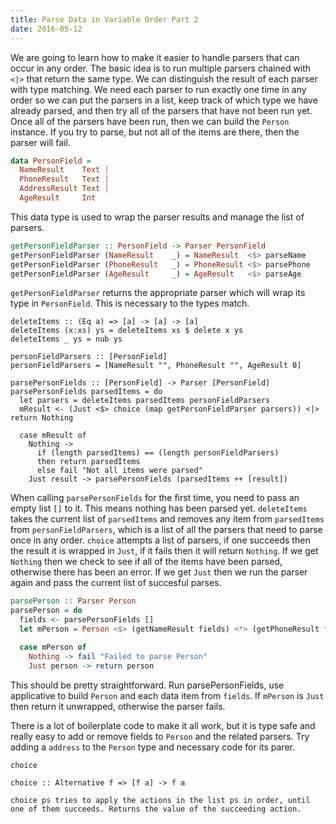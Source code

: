 ```yaml
---
title: Parse Data in Variable Order Part 2
date: 2016-05-12
---
```


We are going to learn how to make it easier to handle parsers that can occur in any order. The basic idea is to run multiple parsers chained with `<|>` that return the same type. We can distinguish the result of each parser with type matching. We need each parser to run exactly one time in any order so we can put the parsers in a list, keep track of which type we have already parsed, and then try all of the parsers that have not been run yet. Once all of the parsers have been run, then we can build the `Person` instance. If you try to parse, but not all of the items are there, then the parser will fail.


```haskell
data PersonField =
  NameResult    Text |
  PhoneResult   Text |
  AddressResult Text |
  AgeResult     Int
```

This data type is used to wrap the parser results and manage the list of parsers.


```haskell
getPersonFieldParser :: PersonField -> Parser PersonField
getPersonFieldParser (NameResult    _) = NameResult  <$> parseName
getPersonFieldParser (PhoneResult   _) = PhoneResult <$> parsePhone
getPersonFieldParser (AgeResult     _) = AgeResult   <$> parseAge
```

`getPersonFieldParser` returns the appropriate parser which will wrap its type in `PersonField`. This is necessary to the types match.


```
deleteItems :: (Eq a) => [a] -> [a] -> [a]
deleteItems (x:xs) ys = deleteItems xs $ delete x ys
deleteItems _ ys = nub ys

personFieldParsers :: [PersonField]
personFieldParsers = [NameResult "", PhoneResult "", AgeResult 0]

parsePersonFields :: [PersonField] -> Parser [PersonField]
parsePersonFields parsedItems = do
  let parsers = deleteItems parsedItems personFieldParsers
  mResult <- (Just <$> choice (map getPersonFieldParser parsers)) <|> return Nothing

  case mResult of
    Nothing ->
      if (length parsedItems) == (length personFieldParsers)
      then return parsedItems
      else fail "Not all items were parsed"
    Just result -> parsePersonFields (parsedItems ++ [result])
```

When calling `parsePersonFields` for the first time, you need to pass an empty list `[]` to it. This means nothing has been parsed yet. `deleteItems` takes the current list of `parsedItems` and removes any item from `parsedItems` from `personFieldParsers`, which is a list of all the parsers that need to parse once in any order. `choice` attempts a list of parsers, if one succeeds then the result it is wrapped in `Just`, if it fails then it will return `Nothing`. If we get `Nothing` then we check to see if all of the items have been parsed, otherwise there has been an error. If we get `Just` then we run the parser again and pass the current list of succesful parses.

```haskell
parsePerson :: Parser Person
parsePerson = do
  fields <- parsePersonFields []
  let mPerson = Person <$> (getNameResult fields) <*> (getPhoneResult fields) <*> (getAgeResult fields)

  case mPerson of
    Nothing -> fail "Failed to parse Person"
    Just person -> return person
```

This should be pretty straightforward. Run parsePersonFields, use applicative to build `Person` and each data item from `fields`. If `mPerson` is `Just` then return it unwrapped, otherwise the parser fails.

There is a lot of boilerplate code to make it all work, but it is type safe and really easy to add or remove fields to `Person` and the related parsers. Try adding a `address` to the `Person` type and necessary code for its parer.



`choice`

```
choice :: Alternative f => [f a] -> f a

choice ps tries to apply the actions in the list ps in order, until one of them succeeds. Returns the value of the succeeding action.
```
